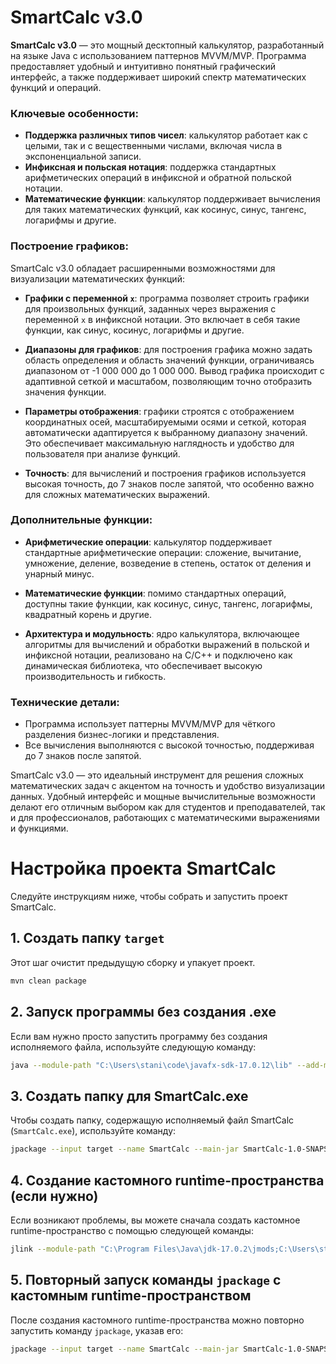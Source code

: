 # SmartCalc v3.0

**SmartCalc v3.0** — это мощный десктопный калькулятор, разработанный на языке Java с использованием паттернов MVVM/MVP. Программа предоставляет удобный и интуитивно понятный графический интерфейс, а также поддерживает широкий спектр математических функций и операций.

### Ключевые особенности:

- **Поддержка различных типов чисел**: калькулятор работает как с целыми, так и с вещественными числами, включая числа в экспоненциальной записи.
- **Инфиксная и польская нотация**: поддержка стандартных арифметических операций в инфиксной и обратной польской нотации.
- **Математические функции**: калькулятор поддерживает вычисления для таких математических функций, как косинус, синус, тангенс, логарифмы и другие.

### Построение графиков:

SmartCalc v3.0 обладает расширенными возможностями для визуализации математических функций:

- **Графики с переменной `x`**: программа позволяет строить графики для произвольных функций, заданных через выражения с переменной `x` в инфиксной нотации. Это включает в себя такие функции, как синус, косинус, логарифмы и другие.
  
- **Диапазоны для графиков**: для построения графика можно задать область определения и область значений функции, ограничиваясь диапазоном от -1 000 000 до 1 000 000. Вывод графика происходит с адаптивной сеткой и масштабом, позволяющим точно отобразить значения функции.

- **Параметры отображения**: графики строятся с отображением координатных осей, масштабируемыми осями и сеткой, которая автоматически адаптируется к выбранному диапазону значений. Это обеспечивает максимальную наглядность и удобство для пользователя при анализе функций.

- **Точность**: для вычислений и построения графиков используется высокая точность, до 7 знаков после запятой, что особенно важно для сложных математических выражений.

### Дополнительные функции:

- **Арифметические операции**: калькулятор поддерживает стандартные арифметические операции: сложение, вычитание, умножение, деление, возведение в степень, остаток от деления и унарный минус.
  
- **Математические функции**: помимо стандартных операций, доступны такие функции, как косинус, синус, тангенс, логарифмы, квадратный корень и другие.

- **Архитектура и модульность**: ядро калькулятора, включающее алгоритмы для вычислений и обработки выражений в польской и инфиксной нотации, реализовано на C/C++ и подключено как динамическая библиотека, что обеспечивает высокую производительность и гибкость.

### Технические детали:

- Программа использует паттерны MVVM/MVP для чёткого разделения бизнес-логики и представления.
- Все вычисления выполняются с высокой точностью, поддерживая до 7 знаков после запятой.

SmartCalc v3.0 — это идеальный инструмент для решения сложных математических задач с акцентом на точность и удобство визуализации данных. Удобный интерфейс и мощные вычислительные возможности делают его отличным выбором как для студентов и преподавателей, так и для профессионалов, работающих с математическими выражениями и функциями.


# Настройка проекта SmartCalc

Следуйте инструкциям ниже, чтобы собрать и запустить проект SmartCalc.

## 1. Создать папку `target`
Этот шаг очистит предыдущую сборку и упакует проект.
```bash
mvn clean package
```

## 2. Запуск программы без создания .exe
Если вам нужно просто запустить программу без создания исполняемого файла, используйте следующую команду:
```bash
java --module-path "C:\Users\stani\code\javafx-sdk-17.0.12\lib" --add-modules javafx.controls,javafx.fxml -jar target/SmartCalc-1.0-SNAPSHOT.jar
```

## 3. Создать папку для SmartCalc.exe
Чтобы создать папку, содержащую исполняемый файл SmartCalc (`SmartCalc.exe`), используйте команду:
```bash
jpackage --input target --name SmartCalc --main-jar SmartCalc-1.0-SNAPSHOT.jar --main-class school21.smartcalc.application.smartcalc.HelloApplication --type app-image
```

## 4. Создание кастомного runtime-пространства (если нужно)
Если возникают проблемы, вы можете сначала создать кастомное runtime-пространство с помощью следующей команды:
```bash
jlink --module-path "C:\Program Files\Java\jdk-17.0.2\jmods;C:\Users\stani\code\javafx-sdk-17.0.12\lib" --add-modules javafx.controls,javafx.fxml --output target/runtime
```

## 5. Повторный запуск команды `jpackage` с кастомным runtime-пространством
После создания кастомного runtime-пространства можно повторно запустить команду `jpackage`, указав его:
```bash
jpackage --input target --name SmartCalc --main-jar SmartCalc-1.0-SNAPSHOT.jar --main-class school21.smartcalc.application.smartcalc.HelloApplication --type app-image --runtime-image target/runtime --java-options "-Dprism.order=sw"
```
